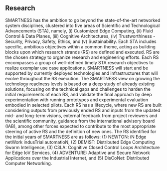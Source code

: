 ## Research

SMARTNESS has the ambition to go beyond the state-of-the-art networked system disciplines, clustered into five areas of Scientific and Technological Advancements (STA), namely, (i) Customized Edge Computing, (ii) Fluid Control & Data Planes, (iii) Cognitive Architectures, (iv) Trustworthiness - Security, Privacy, Safety, Ethics, and (v) Sustainability. Each STA includes specific, ambitious objectives within a common theme, acting as building blocks upon which research strands (RS) are defined and executed. RS are the chosen strategy to organize research and engineering efforts. Each RS encompasses a group of well-defined timely STA research objectives to realize exemplar use case applications. SMARTNESS will start and be supported by currently deployed technologies and infrastructures that will evolve throughout the RS execution. The SMARTNESS view on growing the technology readiness levels is based on a deep study of already existing solutions, focusing on the technical gaps and challenges to harden the initial requirements of each RS, and validate the final approach by deep experimentation with running prototypes and experimental evaluation embodied in selected pilots. Each RS has a lifecycle, where new RS are built considering outputs from previously ended RS and inputs from the updated mid- and long-term visions, external feedback from project reviewers and the scientific community, guidance from the international advisory board (IAB), among other forces expected to contribute to the most appropriate steering of active RS and the definition of new ones. The RS identified for the initial years of SMARTNESS are as follows: (1) NEWTON: iN Edge netWork indusTrial automatioN, (2) DEMIST: Distributed Edge Computing Swarm Intelligence, (3) C3LA: Cognitive Closed Control Loops Architecture for Edge IoV Services, (4) ADVENTURE: Adaptive and Secure Network Applications over the Industrial Internet, and (5) DisCoNet: Distributed Computer Networking.
